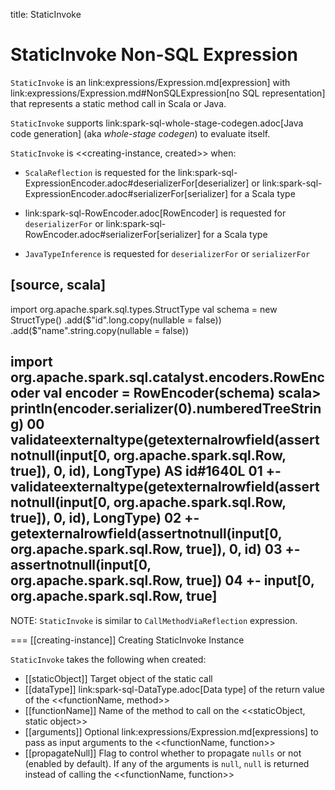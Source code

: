 title: StaticInvoke

# StaticInvoke Non-SQL Expression

`StaticInvoke` is an link:expressions/Expression.md[expression] with link:expressions/Expression.md#NonSQLExpression[no SQL representation] that represents a static method call in Scala or Java.

`StaticInvoke` supports link:spark-sql-whole-stage-codegen.adoc[Java code generation] (aka _whole-stage codegen_) to evaluate itself.

`StaticInvoke` is <<creating-instance, created>> when:

* `ScalaReflection` is requested for the link:spark-sql-ExpressionEncoder.adoc#deserializerFor[deserializer] or link:spark-sql-ExpressionEncoder.adoc#serializerFor[serializer] for a Scala type

* link:spark-sql-RowEncoder.adoc[RowEncoder] is requested for `deserializerFor` or link:spark-sql-RowEncoder.adoc#serializerFor[serializer] for a Scala type

* `JavaTypeInference` is requested for `deserializerFor` or `serializerFor`

[source, scala]
----
import org.apache.spark.sql.types.StructType
val schema = new StructType()
  .add($"id".long.copy(nullable = false))
  .add($"name".string.copy(nullable = false))

import org.apache.spark.sql.catalyst.encoders.RowEncoder
val encoder = RowEncoder(schema)
scala> println(encoder.serializer(0).numberedTreeString)
00 validateexternaltype(getexternalrowfield(assertnotnull(input[0, org.apache.spark.sql.Row, true]), 0, id), LongType) AS id#1640L
01 +- validateexternaltype(getexternalrowfield(assertnotnull(input[0, org.apache.spark.sql.Row, true]), 0, id), LongType)
02    +- getexternalrowfield(assertnotnull(input[0, org.apache.spark.sql.Row, true]), 0, id)
03       +- assertnotnull(input[0, org.apache.spark.sql.Row, true])
04          +- input[0, org.apache.spark.sql.Row, true]
----

NOTE: `StaticInvoke` is similar to `CallMethodViaReflection` expression.

=== [[creating-instance]] Creating StaticInvoke Instance

`StaticInvoke` takes the following when created:

* [[staticObject]] Target object of the static call
* [[dataType]] link:spark-sql-DataType.adoc[Data type] of the return value of the <<functionName, method>>
* [[functionName]] Name of the method to call on the <<staticObject, static object>>
* [[arguments]] Optional link:expressions/Expression.md[expressions] to pass as input arguments to the <<functionName, function>>
* [[propagateNull]] Flag to control whether to propagate `nulls` or not (enabled by default). If any of the arguments is `null`, `null` is returned instead of calling the <<functionName, function>>
